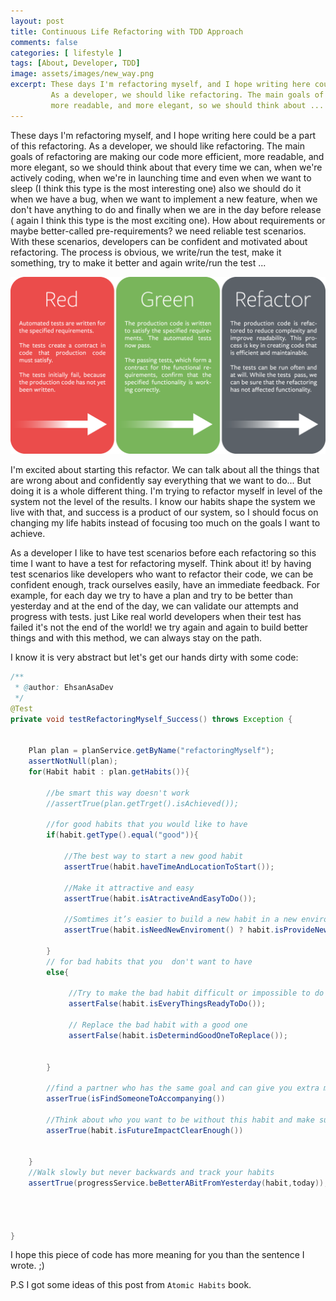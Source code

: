 ```yaml
---
layout: post
title: Continuous Life Refactoring with TDD Approach
comments: false
categories: [ lifestyle ]
tags: [About, Developer, TDD]
image: assets/images/new_way.png
excerpt: These days I'm refactoring myself, and I hope writing here could be a part of this refactoring.
         As a developer, we should like refactoring. The main goals of refactoring are making our code more efficient, 
         more readable, and more elegant, so we should think about ...
---
```


These days I'm refactoring myself, and I hope writing here could be a part of this refactoring.
As a developer, we should like refactoring. The main goals of refactoring are making our code more efficient, 
more readable, and more elegant, so we should think about that every time we can, 
when we're actively coding, when we're in launching time 
and even when we want to sleep (I think this type is the most interesting one) 
also we should do it when we have a bug, when we want to implement a new feature, 
when we don't have anything to do and finally when we are in the day before release 
( again I think this type is the most exciting one). How about requirements or maybe better-called pre-requirements? 
we need reliable test scenarios. With these scenarios, developers can be confident and motivated about refactoring. 
The process is obvious, we write/run the test, make it something, try to make it better and again write/run the test ...

![test driven development](/assets/images/test_driven_development.png)
 

I'm excited about starting this refactor. We can talk about all the things that are wrong about 
and confidently say everything that we want to do... But doing it is a whole different thing. I'm trying to refactor 
myself in level of the system not the level of the results. I know our habits shape the system we live with that, 
and success is a product of our system, so I should focus on changing my life habits instead of focusing too much on 
the goals I want to achieve. 

As a developer I like to have test scenarios before each refactoring so this time I want to have a test for refactoring myself.
Think about it! by having test scenarios like developers who want to refactor their code, we can be confident enough, 
track ourselves easily, have an immediate feedback. For example, for each day we try to have a plan and try to be 
better than yesterday and at the end of the day, we can validate our attempts and progress with tests. 
just Like real world developers when their test has failed it's not the end of the world! we try again and again to build better things and with 
this method, we can always stay on the path.

I know it is very abstract but let's get our hands dirty with some code:

```java
/**
 * @author: EhsanAsaDev
 */
@Test
private void testRefactoringMyself_Success() throws Exception {

	
	Plan plan = planService.getByName("refactoringMyself");
    assertNotNull(plan);
	for(Habit habit : plan.getHabits()){
	
        //be smart this way doesn't work
		//assertTrue(plan.getTrget().isAchieved());

        //for good habits that you would like to have
        if(habit.getType().equal("good")){
                
            //The best way to start a new good habit
            assertTrue(habit.haveTimeAndLocationToStart());

            //Make it attractive and easy
            assertTrue(habit.isAtractiveAndEasyToDo());
            
            //Somtimes it’s easier to build a new habit in a new environment
            assertTrue(habit.isNeedNewEnviroment() ? habit.isProvideNewEnviroment() : true );

        }   
        // for bad habits that you  don't want to have 
        else{

             //Try to make the bad habit difficult or impossible to do
             assertFalse(habit.isEveryThingsReadyToDo());

             // Replace the bad habit with a good one
             assertFalse(habit.isDetermindGoodOneToReplace());
   

        }     

        //find a partner who has the same goal and can give you extra motivation
        asserTrue(isFindSomeoneToAccompanying())
        
        //Think about who you want to be without this habit and make sure that you like that    
        asserTrue(habit.isFutureImpactClearEnough())
		

	}
    //Walk slowly but never backwards and track your habits
    assertTrue(progressService.beBetterABitFromYesterday(habit,today));

    


}
``` 
I hope this piece of code has more meaning for you than the sentence I wrote. ;)

P.S I got some ideas of this post from `Atomic Habits` book.